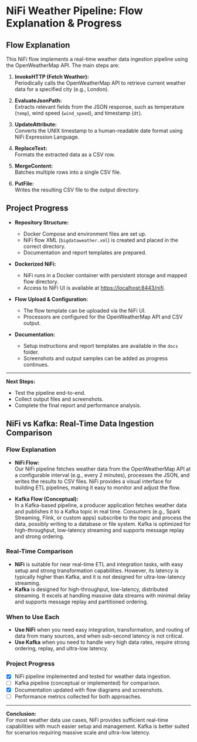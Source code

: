 # NiFi Weather Pipeline: Flow Explanation & Progress

## Flow Explanation

This NiFi flow implements a real-time weather data ingestion pipeline using the OpenWeatherMap API. The main steps are:

1. **InvokeHTTP (Fetch Weather):**  
   Periodically calls the OpenWeatherMap API to retrieve current weather data for a specified city (e.g., London).

2. **EvaluateJsonPath:**  
   Extracts relevant fields from the JSON response, such as temperature (`temp`), wind speed (`wind_speed`), and timestamp (`dt`).

3. **UpdateAttribute:**  
   Converts the UNIX timestamp to a human-readable date format using NiFi Expression Language.

4. **ReplaceText:**  
   Formats the extracted data as a CSV row.

5. **MergeContent:**  
   Batches multiple rows into a single CSV file.

6. **PutFile:**  
   Writes the resulting CSV file to the output directory.

## Project Progress

- **Repository Structure:**  
  - Docker Compose and environment files are set up.
  - NiFi flow XML (`bigdataweather.xml`) is created and placed in the correct directory.
  - Documentation and report templates are prepared.

- **Dockerized NiFi:**  
  - NiFi runs in a Docker container with persistent storage and mapped flow directory.
  - Access to NiFi UI is available at [https://localhost:8443/nifi](https://localhost:8443/nifi).

- **Flow Upload & Configuration:**  
  - The flow template can be uploaded via the NiFi UI.
  - Processors are configured for the OpenWeatherMap API and CSV output.

- **Documentation:**  
  - Setup instructions and report templates are available in the `docs` folder.
  - Screenshots and output samples can be added as progress continues.

---

**Next Steps:**  
- Test the pipeline end-to-end.
- Collect output files and screenshots.
- Complete the final report and performance analysis.

## NiFi vs Kafka: Real-Time Data Ingestion Comparison

### Flow Explanation

- **NiFi Flow:**  
  Our NiFi pipeline fetches weather data from the OpenWeatherMap API at a configurable interval (e.g., every 2 minutes), processes the JSON, and writes the results to CSV files. NiFi provides a visual interface for building ETL pipelines, making it easy to monitor and adjust the flow.

- **Kafka Flow (Conceptual):**  
  In a Kafka-based pipeline, a producer application fetches weather data and publishes it to a Kafka topic in real time. Consumers (e.g., Spark Streaming, Flink, or custom apps) subscribe to the topic and process the data, possibly writing to a database or file system. Kafka is optimized for high-throughput, low-latency streaming and supports message replay and strong ordering.

### Real-Time Comparison

- **NiFi** is suitable for near real-time ETL and integration tasks, with easy setup and strong transformation capabilities. However, its latency is typically higher than Kafka, and it is not designed for ultra-low-latency streaming.
- **Kafka** is designed for high-throughput, low-latency, distributed streaming. It excels at handling massive data streams with minimal delay and supports message replay and partitioned ordering.

### When to Use Each

- **Use NiFi** when you need easy integration, transformation, and routing of data from many sources, and when sub-second latency is not critical.
- **Use Kafka** when you need to handle very high data rates, require strong ordering, replay, and ultra-low latency.

### Project Progress

- [x] NiFi pipeline implemented and tested for weather data ingestion.
- [ ] Kafka pipeline (conceptual or implemented) for comparison.
- [x] Documentation updated with flow diagrams and screenshots.
- [ ] Performance metrics collected for both approaches.

---

**Conclusion:**  
For most weather data use cases, NiFi provides sufficient real-time capabilities with much easier setup and management. Kafka is better suited for scenarios requiring massive scale and ultra-low latency.